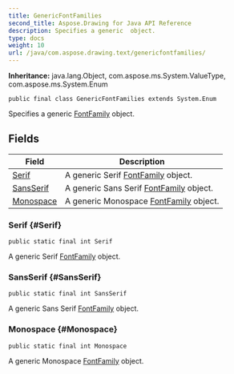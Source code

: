 ```yaml
---
title: GenericFontFamilies
second_title: Aspose.Drawing for Java API Reference
description: Specifies a generic  object.
type: docs
weight: 10
url: /java/com.aspose.drawing.text/genericfontfamilies/
---
```

**Inheritance:**
java.lang.Object, com.aspose.ms.System.ValueType, com.aspose.ms.System.Enum
```
public final class GenericFontFamilies extends System.Enum
```

Specifies a generic [FontFamily](../../com.aspose.drawing/fontfamily) object.
## Fields

| Field | Description |
| --- | --- |
| [Serif](#Serif) | A generic Serif [FontFamily](../../com.aspose.drawing/fontfamily) object. |
| [SansSerif](#SansSerif) | A generic Sans Serif [FontFamily](../../com.aspose.drawing/fontfamily) object. |
| [Monospace](#Monospace) | A generic Monospace [FontFamily](../../com.aspose.drawing/fontfamily) object. |
### Serif {#Serif}
```
public static final int Serif
```


A generic Serif [FontFamily](../../com.aspose.drawing/fontfamily) object.

### SansSerif {#SansSerif}
```
public static final int SansSerif
```


A generic Sans Serif [FontFamily](../../com.aspose.drawing/fontfamily) object.

### Monospace {#Monospace}
```
public static final int Monospace
```


A generic Monospace [FontFamily](../../com.aspose.drawing/fontfamily) object.


